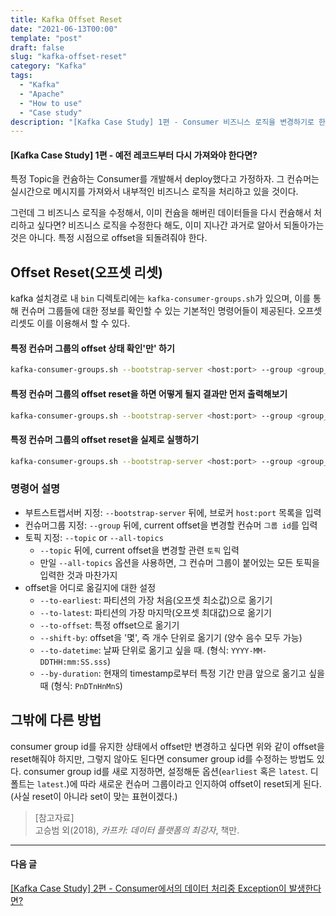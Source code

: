 ```yaml
---
title: Kafka Offset Reset
date: "2021-06-13T00:00"
template: "post"
draft: false
slug: "kafka-offset-reset"
category: "Kafka"
tags:
  - "Kafka"
  - "Apache"
  - "How to use"
  - "Case study"
description: "[Kafka Case Study] 1편 - Consumer 비즈니스 로직을 변경하기로 한 등등의 사유로, 예전 레코드부터 다시 가져와야 한다면?"
---
```


#### [Kafka Case Study] 1편 - 예전 레코드부터 다시 가져와야 한다면?

특정 Topic을 컨슘하는 Consumer를 개발해서 deploy했다고 가정하자. 그 컨슈머는 실시간으로 메시지를 가져와서 내부적인 비즈니스 로직을 처리하고 있을 것이다.

그런데 그 비즈니스 로직을 수정해서, 이미 컨슘을 해버린 데이터들을 다시 컨슘해서 처리하고 싶다면?
비즈니스 로직을 수정한다 해도, 이미 지나간 과거로 알아서 되돌아가는 것은 아니다. 특정 시점으로 offset을 되돌려줘야 한다.

## Offset Reset(오프셋 리셋)
kafka 설치경로 내 `bin` 디렉토리에는 `kafka-consumer-groups.sh`가 있으며, 이를 통해 컨슈머 그룹들에 대한 정보를 확인할 수 있는 기본적인 명령어들이 제공된다. 오프셋 리셋도 이를 이용해서 할 수 있다.

#### 특정 컨슈머 그룹의 offset 상태 확인'만' 하기
```bash
kafka-consumer-groups.sh --bootstrap-server <host:port> --group <group_id> --describe
```

#### 특정 컨슈머 그룹의 offset reset을 하면 어떻게 될지 결과만 먼저 출력해보기
```bash
kafka-consumer-groups.sh --bootstrap-server <host:port> --group <group_id> --topic <topic> --reset-offsets --to-earliest --dry-run
```

#### 특정 컨슈머 그룹의 offset reset을 실제로 실행하기
```bash
kafka-consumer-groups.sh --bootstrap-server <host:port> --group <group_id> --topic <topic> --reset-offsets --to-earliest --execute
```

### 명령어 설명
- 부트스트랩서버 지정: `--bootstrap-server` 뒤에, 브로커 `host:port` 목록을 입력
- 컨슈머그룹 지정: `--group` 뒤에, current offset을 변경할 컨슈머 `그룹 id`를 입력
- 토픽 지정: `--topic` or `--all-topics`
  - `--topic` 뒤에, current offset을 변경할 관련 `토픽` 입력
  - 만일 `--all-topics` 옵션을 사용하면, 그 컨슈머 그룹이 붙어있는 모든 토픽을 입력한 것과 마찬가지
- offset을 어디로 옮길지에 대한 설정
  - `--to-earliest`: 파티션의 가장 처음(오프셋 최소값)으로 옮기기
  - `--to-latest`: 파티션의 가장 마지막(오프셋 최대값)으로 옮기기
  - `--to-offset`: 특정 offset으로 옮기기
  - `--shift-by`: offset을 '몇', 즉 개수 단위로 옮기기 (양수 음수 모두 가능)
  - `--to-datetime`: 날짜 단위로 옮기고 싶을 때. (형식: `YYYY-MM-DDTHH:mm:SS.sss`)
  - `--by-duration`: 현재의 timestamp로부터 특정 기간 만큼 앞으로 옮기고 싶을 때 (형식: `PnDTnHnMnS`)


## 그밖에 다른 방법
consumer group id를 유지한 상태에서 offset만 변경하고 싶다면 위와 같이 offset을 reset해줘야 하지만, 그렇지 않아도 된다면 consumer group id를 수정하는 방법도 있다. consumer group id를 새로 지정하면, 설정해둔 옵션(`earliest` 혹은 `latest`. 디폴트는 `latest`.)에 따라 새로운 컨슈머 그룹이라고 인지하여 offset이 reset되게 된다.(사실 reset이 아니라 set이 맞는 표현이겠다.)  


> [참고자료]  
> 고승범 외(2018), _카프카: 데이터 플랫폼의 최강자_, 책만.  

---

#### 다음 글
[[Kafka Case Study] 2편 - Consumer에서의 데이터 처리중 Exception이 발생한다면?](/posts/kafka-consumer-exception)
